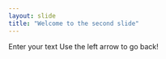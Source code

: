 ```yaml
---
layout: slide
title: "Welcome to the second slide"
---
```

Enter your text
Use the left arrow to go back!
